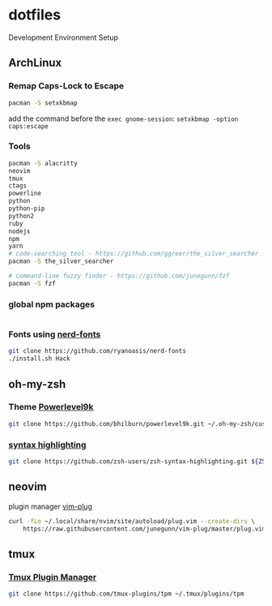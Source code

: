 # dotfiles
Development Environment Setup


## ArchLinux

### Remap Caps-Lock to Escape
```bash
pacman -S setxkbmap

```
add the command before the `exec gnome-session`: `setxkbmap -option caps:escape`

### Tools

```bash
pacman -S alacritty 
neovim 
tmux 
ctags 
powerline 
python
python-pip
python2
ruby 
nodejs 
npm 
yarn
# code-searching tool - https://github.com/ggreer/the_silver_searcher
pacman -S the_silver_searcher

# command-line fuzzy finder - https://github.com/junegunn/fzf
pacman -S fzf
```

### global npm packages
```bash

```

### 

### Fonts using [nerd-fonts](https://github.com/ryanoasis/nerd-fonts)

```bash
git clone https://github.com/ryanoasis/nerd-fonts
./install.sh Hack
```

## oh-my-zsh

### Theme [Powerlevel9k](https://github.com/Powerlevel9k/powerlevel9k)
```bash
git clone https://github.com/bhilburn/powerlevel9k.git ~/.oh-my-zsh/custom/themes/powerlevel9k
```

### [syntax highlighting](https://github.com/zsh-users/zsh-syntax-highlighting)
```bash
git clone https://github.com/zsh-users/zsh-syntax-highlighting.git ${ZSH_CUSTOM:-~/.oh-my-zsh/custom}/plugins/zsh-syntax-highlighting
```




## neovim

plugin manager [vim-plug](https://github.com/junegunn/vim-plug)

```bash
curl -fLo ~/.local/share/nvim/site/autoload/plug.vim --create-dirs \
    https://raw.githubusercontent.com/junegunn/vim-plug/master/plug.vim
```

## tmux

### [Tmux Plugin Manager](https://github.com/tmux-plugins/tpm)
```bash
git clone https://github.com/tmux-plugins/tpm ~/.tmux/plugins/tpm
```



